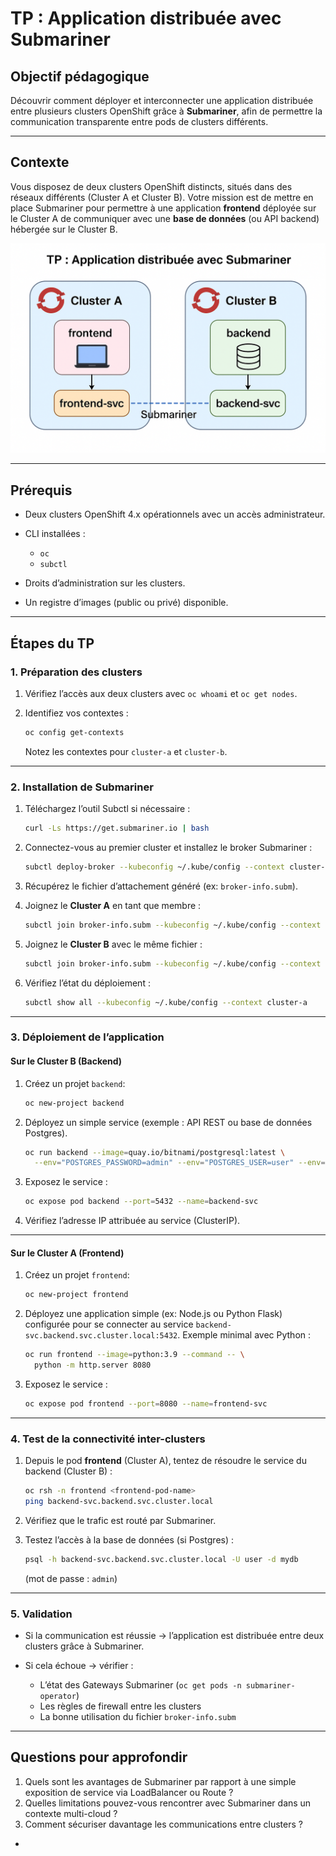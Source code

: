 # TP : Application distribuée avec Submariner

## Objectif pédagogique

Découvrir comment déployer et interconnecter une application distribuée entre plusieurs clusters OpenShift grâce à **Submariner**, afin de permettre la communication transparente entre pods de clusters différents.

---

## Contexte

Vous disposez de deux clusters OpenShift distincts, situés dans des réseaux différents (Cluster A et Cluster B).
Votre mission est de mettre en place Submariner pour permettre à une application **frontend** déployée sur le Cluster A de communiquer avec une **base de données** (ou API backend) hébergée sur le Cluster B.

![Architecture qui sera déployée](solutions/095bbaa1-49db-496e-be7b-e4a3f1019c9c.png)

---

## Prérequis

* Deux clusters OpenShift 4.x opérationnels avec un accès administrateur.
* CLI installées :

  * `oc`
  * `subctl`
* Droits d’administration sur les clusters.
* Un registre d’images (public ou privé) disponible.

---

## Étapes du TP

### 1. Préparation des clusters

1. Vérifiez l’accès aux deux clusters avec `oc whoami` et `oc get nodes`.
2. Identifiez vos contextes :

   ```bash
   oc config get-contexts
   ```

   Notez les contextes pour `cluster-a` et `cluster-b`.

---

### 2. Installation de Submariner

1. Téléchargez l’outil Subctl si nécessaire :

   ```bash
   curl -Ls https://get.submariner.io | bash
   ```
2. Connectez-vous au premier cluster et installez le broker Submariner :

   ```bash
   subctl deploy-broker --kubeconfig ~/.kube/config --context cluster-a
   ```
3. Récupérez le fichier d’attachement généré (ex: `broker-info.subm`).
4. Joignez le **Cluster A** en tant que membre :

   ```bash
   subctl join broker-info.subm --kubeconfig ~/.kube/config --context cluster-a
   ```
5. Joignez le **Cluster B** avec le même fichier :

   ```bash
   subctl join broker-info.subm --kubeconfig ~/.kube/config --context cluster-b
   ```
6. Vérifiez l’état du déploiement :

   ```bash
   subctl show all --kubeconfig ~/.kube/config --context cluster-a
   ```

---

### 3. Déploiement de l’application

#### Sur le Cluster B (Backend)

1. Créez un projet `backend`:

   ```bash
   oc new-project backend
   ```
2. Déployez un simple service (exemple : API REST ou base de données Postgres).

   ```bash
   oc run backend --image=quay.io/bitnami/postgresql:latest \
     --env="POSTGRES_PASSWORD=admin" --env="POSTGRES_USER=user" --env="POSTGRES_DB=mydb"
   ```
3. Exposez le service :

   ```bash
   oc expose pod backend --port=5432 --name=backend-svc
   ```
4. Vérifiez l’adresse IP attribuée au service (ClusterIP).

---

#### Sur le Cluster A (Frontend)

1. Créez un projet `frontend`:

   ```bash
   oc new-project frontend
   ```
2. Déployez une application simple (ex: Node.js ou Python Flask) configurée pour se connecter au service `backend-svc.backend.svc.cluster.local:5432`.
   Exemple minimal avec Python :

   ```bash
   oc run frontend --image=python:3.9 --command -- \
     python -m http.server 8080
   ```
3. Exposez le service :

   ```bash
   oc expose pod frontend --port=8080 --name=frontend-svc
   ```

---

### 4. Test de la connectivité inter-clusters

1. Depuis le pod **frontend** (Cluster A), tentez de résoudre le service du backend (Cluster B) :

   ```bash
   oc rsh -n frontend <frontend-pod-name>
   ping backend-svc.backend.svc.cluster.local
   ```
2. Vérifiez que le trafic est routé par Submariner.
3. Testez l’accès à la base de données (si Postgres) :

   ```bash
   psql -h backend-svc.backend.svc.cluster.local -U user -d mydb
   ```

   (mot de passe : `admin`)

---

### 5. Validation

* Si la communication est réussie → l’application est distribuée entre deux clusters grâce à Submariner.
* Si cela échoue → vérifier :

  * L’état des Gateways Submariner (`oc get pods -n submariner-operator`)
  * Les règles de firewall entre les clusters
  * La bonne utilisation du fichier `broker-info.subm`

---

## Questions pour approfondir

1. Quels sont les avantages de Submariner par rapport à une simple exposition de service via LoadBalancer ou Route ?
2. Quelles limitations pouvez-vous rencontrer avec Submariner dans un contexte multi-cloud ?
3. Comment sécuriser davantage les communications entre clusters ?

-
